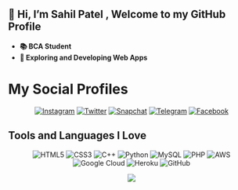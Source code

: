 ## 👋 Hi, I’m Sahil Patel , Welcome to my GitHub Profile
- **📚 BCA Student**
- **🌱 Exploring and Developing Web Apps**


# My Social Profiles
<p align="center">
<a href="https://www.instagram.com/sahil_patel_3062" target="_blank"><img alt="Instagram" src="https://img.shields.io/badge/sahil patel-%23E4405F.svg?&style=for-the-badge&logo=Instagram&logoColor=white"/></a>
<a href="https://twitter.com/SahilPa54007777" target="_blank"><img alt="Twitter" src="https://img.shields.io/badge/sahil patel-%231DA1F2.svg?&style=for-the-badge&logo=Twitter&logoColor=white"/></a>
<a href="http://snapchat.com/add/sahil_patel996" target="_blank"><img alt="Snapchat" src="https://img.shields.io/badge/sahil patel-%23FFFC00.svg?&style=for-the-badge&logo=Snapchat&logoColor=white"/></a>
<a href="https://t.me/Royelpatidar" target="_blank"><img alt="Telegram" src="https://img.shields.io/badge/sahil patel-2CA5E0?style=for-the-badge&logo=telegram&logoColor=white"/></a>
<a href="https://www.facebook.com/" target="_blank"><img alt="Facebook" src="https://img.shields.io/badge/sahil patel-%231877F2.svg?&style=for-the-badge&logo=Facebook&logoColor=white"/></a>


## Tools and Languages I Love
<p align="center">

<img alt="HTML5" src="https://img.shields.io/badge/html5-%23E34F26.svg?&style=for-the-badge&logo=html5&logoColor=white"/>
<img alt="CSS3" src="https://img.shields.io/badge/css3-%231572B6.svg?&style=for-the-badge&logo=css3&logoColor=white"/>
<img alt="C++" src="https://img.shields.io/badge/c++-%2300599C.svg?&style=for-the-badge&logo=c%2B%2B&ogoColor=white"/>
<img alt="Python" src="https://img.shields.io/badge/python-%2314354C.svg?&style=for-the-badge&logo=python&logoColor=white"/>
<img alt="MySQL" src="https://img.shields.io/badge/mysql-%2300f.svg?&style=for-the-badge&logo=mysql&logoColor=white"/>
<img alt="PHP" src ="https://img.shields.io/badge/PHP-%777BB4.svg?&style=for-the-badge&logo=mongodb&logoColor=white"/>

<img alt="AWS" src="https://img.shields.io/badge/AWS-%23FF9900.svg?&style=for-the-badge&logo=amazon-aws&logoColor=white"/>
<img alt="Google Cloud" src="https://img.shields.io/badge/GoogleCloud-%234285F4.svg?&style=for-the-badge&logo=google-cloud&logoColor=white"/>
<img alt="Heroku" src="https://img.shields.io/badge/heroku-%23430098.svg?&style=for-the-badge&logo=heroku&logoColor=white"/>
<img alt="GitHub" src="https://img.shields.io/badge/github-%23121011.svg?&style=for-the-badge&logo=github&logoColor=white"/>
</p>

<p align="center">
<img src="https://github-readme-stats.vercel.app/api?username=Sp2021bca&theme=highcontrast" align="center">
</p>

